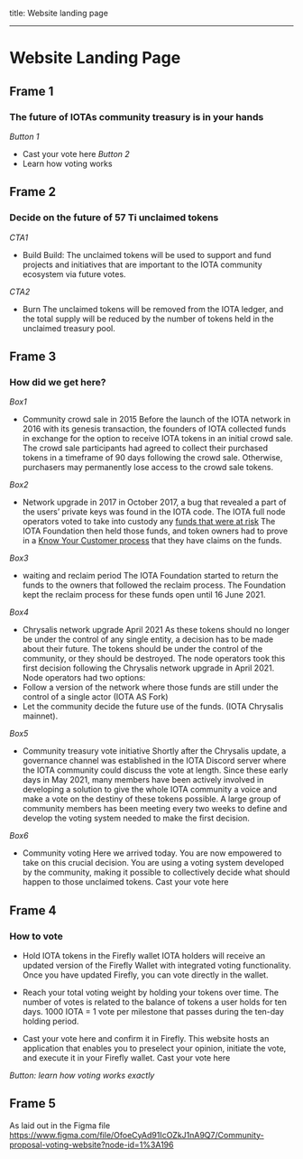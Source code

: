 title: Website landing page


---

# Website Landing Page

## Frame 1
### The future of IOTAs community treasury is in your hands

*Button 1*
  -  Cast your vote here
*Button 2*
  -  Learn how voting works
    
## Frame 2
### Decide on the future of 57 Ti unclaimed tokens

*CTA1*
 -   Build 
Build: The unclaimed tokens will be used to support and fund projects and initiatives that are important to the IOTA community ecosystem via future votes.
     
*CTA2*
  -  Burn 
The unclaimed tokens will be removed from the IOTA ledger, and the total supply will be reduced by the number of tokens held in the unclaimed treasury pool.

    
    
## Frame 3
### How did we get here?

*Box1*
  - Community crowd sale in 2015
    Before the launch of the IOTA network in 2016 with its genesis transaction, the founders of IOTA collected funds in exchange for the option to receive IOTA tokens in an initial crowd sale. The crowd sale participants had agreed to collect their purchased tokens in a timeframe of 90 days following the crowd sale. Otherwise, purchasers may permanently lose access to the crowd sale tokens.
    
*Box2*
  - Network upgrade in 2017
    in October 2017, a bug that revealed a part of the users’ private keys was found in the IOTA code. The IOTA full node operators voted to take into custody any [funds that were at risk](https://blog.iota.org/iota-reclaim-identification-verification-process-e316647e06e6/) The IOTA Foundation then held those funds, and token owners had to prove in a [Know Your Customer process](https://blog.iota.org/claims-and-reclaims-finalization-e692844c505a/) that they have claims on the funds.
     
*Box3*
  - waiting and reclaim period
    The IOTA Foundation started to return the funds to the owners that followed the reclaim process. The Foundation kept the reclaim process for these funds open until 16 June 2021.
    
*Box4*
  - Chrysalis network upgrade April 2021
     As these tokens should no longer be under the control of any single entity, a decision has to be made about their future.  The tokens should be under the control of the community, or they should be destroyed. The node operators took this first decision following the Chrysalis network upgrade in April 2021. Node operators had two options:
   - Follow a version of the network where those funds are still under the control of a single actor (IOTA AS Fork)
   - Let the community decide the future use of the funds. (IOTA Chrysalis mainnet).

*Box5*
  - Community treasury vote initiative
    Shortly after the Chrysalis update, a governance channel was established in the IOTA Discord server where the IOTA community could discuss the vote at length.
    Since these early days in May 2021, many members have been actively involved in developing a solution to give the whole IOTA community a voice and make a vote on the destiny of these tokens possible. A large group of community members has been meeting every two weeks to define and develop the voting system needed to make the first decision.
    
*Box6*
 - Community voting
    Here we arrived today. You are now empowered to take on this crucial decision. You are using a voting system developed by the community, making it possible to collectively decide what should happen to those unclaimed tokens.
    Cast your vote here


## Frame 4
### How to vote

  - Hold IOTA tokens in the Firefly wallet
    IOTA holders will receive an updated version of the Firefly Wallet with integrated voting functionality. Once you have updated Firefly, you can vote directly in the wallet.

  - Reach your total voting weight by holding your tokens over time.
    The number of votes is related to the balance of tokens a user holds for ten days. 1000 IOTA = 1 vote per milestone that passes during the ten-day holding period.
    
  - Cast your vote here and confirm it in Firefly.
    This website hosts an application that enables you to preselect your opinion, initiate the vote, and execute it in your Firefly wallet.
    Cast your vote here
    
*Button: learn how voting works exactly*

## Frame 5 
As laid out in the Figma file https://www.figma.com/file/OfoeCyAd91IcOZkJ1nA9Q7/Community-proposal-voting-website?node-id=1%3A196



